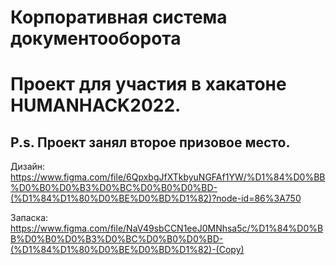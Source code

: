 # Корпоративная система документооборота

# Проект для участия в хакатоне HUMANHACK2022.
## P.s. Проект занял второе призовое место.


Дизайн:
https://www.figma.com/file/6QpxbgJfXTkbyuNGFAf1YW/%D1%84%D0%BB%D0%B0%D0%B3%D0%BC%D0%B0%D0%BD-(%D1%84%D1%80%D0%BE%D0%BD%D1%82)?node-id=86%3A750

Запаска: https://www.figma.com/file/NaV49sbCCN1eeJ0MNhsa5c/%D1%84%D0%BB%D0%B0%D0%B3%D0%BC%D0%B0%D0%BD-(%D1%84%D1%80%D0%BE%D0%BD%D1%82)-(Copy)
